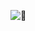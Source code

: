 <!--

░░░░░░░░░░░░░░░░░░░░░░░░░░░░░░░░░░░░░░░░░░░░░░░░░░░░░░░░░░░░░░░░░░░░░░
░░░░░░░░░░░░░░░░░░░░░░░░░░░░░░░░░░░░░░░░░░░░░░░░░░░░░░░░░░░░░░░░░░░░░░
░░░░░░░░░░░░░░░░░░░░ https://about.me/jamesfurey ░░░░░░░░░░░░░░░░░░░░░
░░░░░░░░░░░░░░░░░░░░░░░░░░░░░░░░░░░░░░░░░░░░░░░░░░░░░░░░░░░░░░░░░░░░░░
░░░░░░░░░░░░░░░░░░░░░░░░░░░░░░░░░░░░░░░░░░░░░░░░░░░░░░░░░░░░░░░░░░░░░░
░░░░░░░░░░░░░░░░░░░░░░░░░░░░░▄████████▄▒░░░░░░░░░░░░░░░░░░░░░░░░░░░░░░
░░░░░░░░░░░░░░░░░░░░░░░░░░▄██████▀▀▀▀▀███▄▒░░░░░░░░░░░░░░░░░░░░░░░░░░░
░░░░░░░░░░░░░░░░░░░░░░░░▄██▀             ▀██▒░░░░░░░░░░░░░░░░░░░░░░░░░
░░░░░░░░░░░░░░░░░░░░░░▄█▀                   ▀█▄▄░░░░░░░░░░░░░░░░░░░░░░
░░░░░░░░░░░░░░░░░░░░▄█▀ ▒▀                     ██░░░░░░░░░░░░░░░░░░░░░
░░░░░░░░░░░░░░░░░░░▄█▒▒▒▒░                      ██░░░░░░░░░░░░░░░░░░░░
░░░░░░░░░░░░░░░░░░▐█▌▒▒▄██████▒     ▐▒████▓▄     █▌░░░░░░░░░░░░░░░░░░░
░░░░░░░░░░░░░░░░░░██▒▄███▀█████▒                 ▓█▒░░░░░░░░░░░░░░░░░░
░░░░░░░░░░░░░░░░░▐██▒██▒▄▓▀▀█████    ▒██▀▀▀██    ▐█▒░░░░░░░░░░░░░░░░░░
░░░░░░░░░░░░░░░░░▐██▒▀▒█▌▄█▓▄█▓██   ▐▐█ ▓▄▓▄▀▌    █▌░░░░░░░░░░░░░░░░░░
░░░░░░░░░░░░░░░░░▐██▐░░▓█▓▓▀▀▓██▌      ▀▀▀▄       █▌░░░░░░░░░░░░░░░░░░
░░░░░░░░░░░░░░░░░░██▒▒▒ ▀▀▀ ▐▐██░                ▐█░░░░░░░░░░░░░░░░░░░
░░░░░░░░░░░░░░░░░░▐▌▒▄▒    ▄███▒        ▄        ▐  ░░░░░░░░░░░░░░░░░░
░░░░░░░░░░░░░░░░░░▐█▒▒▒░  ▐▀████▄  ▄▄▄   ▀▒         ░░░░░░░░░░░░░░░░░░
░░░░░░░░░░░░░░░░░░▐█▒▒▒  ▐▒███████▄░      ▀▓        ▐░░░░░░░░░░░░░░░░░
░░░░░░░░░░░░░░░░░░▐█▒░▒   ▀▒▄██▄▄▄▄▄▄▄▄▄▄▄ ▐▌    ▐▐▒░░░░░░░░░░░░░░░░░░
░░░░░░░░░░░░░░░░░░░▐█▒▒░   ▀██▀ ▀      ██▀        ▒░░░░░░░░░░░░░░░░░░░
░░░░░░░░░░░░░░░░░░░░█▌▒▒    ░███▓▄▄▄▓█▀▀         ▐░░░░░░░░░░░░░░░░░░░░
░░░░░░░░░░░░░░░░░░░░░██▒▒▄▓▒▒▒░░ ▀▀             ▒▐░░░░░░░░░░░░░░░░░░░░
░░░░░░░░░░░░░░░░░░░░░░███▄▄▒▒▒▒▒▒▒▒           ▄ ▄░░░░░░░░░░░░░░░░░░░░░
░░░░░░░░░░░░░░░░░░░░░░▓████▒▓██▒▒           ▄  ▒░░░░░░░░░░░░░░░░░░░░░░
░░░░░░░░░░░░░░░░░░░░░░▓▒░████▓▀▒▀ ░      ▓█▀   ▀▒░▒▒▄▄▒░░░░░░░░░░░░░░░
░░░░░░░░░░░░░░░░░▒▒▓▒▀█▒▒▒▒████▄▄▒▒▒▒▄▓█▀      ▓▓▓▓▓▓▓▓▓▒░░░░░░░░░░░░░
░░░░░░░░░░░░░░▒▓▓▓▓▓▓▓█▒▒▒░▀▀▀▀▀▀▀▀▀           █▒▓▓▓▓▓▓▓▓▓▓▒▄░░░░░░░░░
░░░░░░░░░░░▓▓▓▓▓▓▓▓▓▓▓█▒▒▒▒▒▒▒▒▒▒▒▒           ▐█▓▓▓▓▓▓▓▓▓▓▓▓▓▓▓▓▓▄▒░░░
░░░░░▄▓▓▓▓▓▓▓▓▓▓▓▓▓▓▓▓▒█▒▒▒▒▒▒▒▒▒▒▒▒          █▒▓▓▓▓▓▓▓▓▓▓▓▓▓▓▓▓▓▓▓▓▒░
░░▓▓▓▓▓▓▓▓▓▓▓▓▓▓▓▓▓▓▓▓▓▓█▒▒▒▒▒▒▒▒▒▒▒▒      ▄▄██▓▓▓▓▓▓▓▓▓▓▓▓▓▓▓▓▓▓▓▓▓▓▒
▓▓▓▓▓▓▓▓▓▓▓▓▓▓▓▓▓▓▓▓▓▓▓▓▓▓▒▓▓▒▓▓▓▓▓▓▓▒▒  ▀▓███▓▓▓▓▓▓▓▓▓▓▓▓▓▓▓▓▓▓▓▓▓▓▓▓

-->

![👤](./README.svg)
